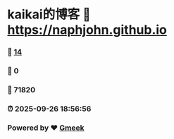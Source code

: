 # kaikai的博客 :link: https://naphjohn.github.io 
### :page_facing_up: [14](https://naphjohn.github.io/tag.html) 
### :speech_balloon: 0 
### :hibiscus: 71820 
### :alarm_clock: 2025-09-26 18:56:56 
### Powered by :heart: [Gmeek](https://github.com/Meekdai/Gmeek)
